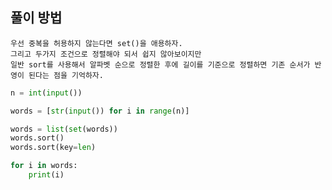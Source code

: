 ## 풀이 방법
    우선 중복을 허용하지 않는다면 set()을 애용하자. 
    그리고 두가지 조건으로 정렬해야 되서 쉽지 않아보이지만 
    일반 sort를 사용해서 알파벳 순으로 정렬한 후에 길이를 기준으로 정렬하면 기존 순서가 반영이 된다는 점을 기억하자. 
```python
n = int(input())

words = [str(input()) for i in range(n)]

words = list(set(words))
words.sort()
words.sort(key=len)

for i in words:
    print(i)
```

